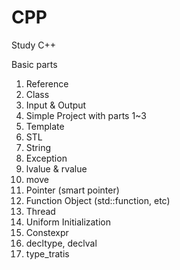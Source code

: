 # CPP
Study C++

Basic parts
1. Reference
2. Class
3. Input & Output
4. Simple Project with parts 1~3
5. Template
6. STL
7. String
8. Exception
9. lvalue & rvalue
10. move
11. Pointer (smart pointer)
12. Function Object (std::function, etc)
13. Thread
14. Uniform Initialization
15. Constexpr
16. decltype, declval
17. type_tratis